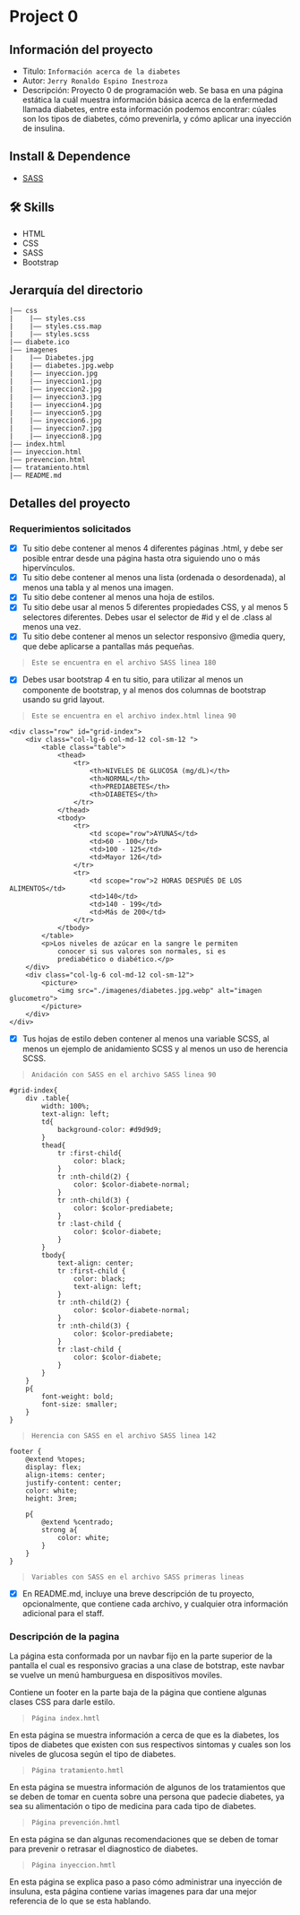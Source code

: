 # Project 0
## Información del proyecto
- Titulo:  `Información acerca de la diabetes`
- Autor:  `Jerry Ronaldo Espino Inestroza`
- Descripción: Proyecto 0 de programación web. Se basa en una página estática la cuál muestra información básica acerca de la enfermedad llamada diabetes, entre esta información podemos encontrar: cúales son los tipos de diabetes, cómo prevenirla, y cómo aplicar una inyección de insulina.
<!--- Video: [video]()-->

## Install & Dependence
- [SASS](https://sass-lang.com/)
## 🛠 Skills
- HTML
- CSS
- SASS
- Bootstrap
## Jerarquía del directorio
```
|—— css
|    |—— styles.css
|    |—— styles.css.map
|    |—— styles.scss
|—— diabete.ico
|—— imagenes
|    |—— Diabetes.jpg
|    |—— diabetes.jpg.webp
|    |—— inyeccion.jpg
|    |—— inyeccion1.jpg
|    |—— inyeccion2.jpg
|    |—— inyeccion3.jpg
|    |—— inyeccion4.jpg
|    |—— inyeccion5.jpg
|    |—— inyeccion6.jpg
|    |—— inyeccion7.jpg
|    |—— inyeccion8.jpg
|—— index.html
|—— inyeccion.html
|—— prevencion.html
|—— tratamiento.html
|—— README.md
```
## Detalles del proyecto
### Requerimientos solicitados
- [x] Tu sitio debe contener al menos 4 diferentes páginas .html, y debe ser posible entrar desde una página hasta otra siguiendo uno o más hipervínculos.
- [x] Tu sitio debe contener al menos una lista (ordenada o desordenada), al menos una tabla y al menos una imagen.
- [x] Tu sitio debe contener al menos una hoja de estilos.
- [x] Tu sitio debe usar al menos 5 diferentes propiedades CSS, y al menos 5 selectores diferentes. Debes usar el selector de #id y el de .class al menos una vez.
- [x] Tu sitio debe contener al menos un selector responsivo @media query, que debe aplicarse a pantallas más pequeñas.
 >`Este se encuentra en el archivo SASS linea 180`
- [x] Debes usar bootstrap 4 en tu sitio, para utilizar al menos un componente de bootstrap, y al menos dos columnas de bootstrap usando su grid layout.
 >`Este se encuentra en el archivo index.html linea 90`
```
<div class="row" id="grid-index">
    <div class="col-lg-6 col-md-12 col-sm-12 ">
        <table class="table">
            <thead>
                <tr>
                    <th>NIVELES DE GLUCOSA (mg/dL)</th>
                    <th>NORMAL</th>
                    <th>PREDIABETES</th>
                    <th>DIABETES</th>
                </tr>
            </thead>
            <tbody>
                <tr>
                    <td scope="row">AYUNAS</td>
                    <td>60 - 100</td>
                    <td>100 - 125</td>
                    <td>Mayor 126</td>
                </tr>
                <tr>
                    <td scope="row">2 HORAS DESPUÉS DE LOS ALIMENTOS</td>
                    <td>140</td>
                    <td>140 - 199</td>
                    <td>Más de 200</td>
                </tr>
            </tbody>
        </table>
        <p>Los niveles de azúcar en la sangre le permiten
            conocer si sus valores son normales, si es
            prediabético o diabético.</p>
    </div>
    <div class="col-lg-6 col-md-12 col-sm-12">
        <picture>
            <img src="./imagenes/diabetes.jpg.webp" alt="imagen glucometro">
        </picture>
    </div>
</div>
```
- [x] Tus hojas de estilo deben contener al menos una variable SCSS, al menos un ejemplo de anidamiento SCSS y al menos un uso de herencia SCSS.
>`Anidación con SASS en el archivo SASS linea 90`
```
#grid-index{
    div .table{
        width: 100%;
        text-align: left;
        td{
            background-color: #d9d9d9;
        }
        thead{
            tr :first-child{
                color: black;
            }
            tr :nth-child(2) {
                color: $color-diabete-normal;
            }
            tr :nth-child(3) {
                color: $color-prediabete;
            }
            tr :last-child {
                color: $color-diabete;
            }
        }
        tbody{
            text-align: center;
            tr :first-child {
                color: black;
                text-align: left;
            }
            tr :nth-child(2) {
                color: $color-diabete-normal;
            }
            tr :nth-child(3) {
                color: $color-prediabete;
            }
            tr :last-child {
                color: $color-diabete;
            }
        }
    }
    p{
        font-weight: bold;
        font-size: smaller;
    }
}

```
>`Herencia con SASS en el archivo SASS linea 142`
```
footer {
    @extend %topes;
    display: flex;
    align-items: center;
    justify-content: center;
    color: white;
    height: 3rem;

    p{
        @extend %centrado;
        strong a{
            color: white;
        }
    }
}
```
>`Variables con SASS en el archivo SASS primeras lineas`
- [x] En README.md, incluye una breve descripción de tu proyecto, opcionalmente, que contiene cada archivo, y cualquier otra información adicional para el staff.
### Descripción de la pagina
La página esta conformada por un navbar fijo en la parte superior de la pantalla el cual es responsivo gracias a una clase de botstrap, este navbar se vuelve un menú hamburguesa en dispositivos moviles.

Contiene un footer en la parte baja de la página que contiene algunas clases CSS para darle estilo.

>`Página index.hmtl`

En esta página se muestra información a cerca de que es la diabetes, los tipos de diabetes que existen con sus respectivos sintomas y cuales son los niveles de glucosa según el tipo de diabetes.

>`Página tratamiento.hmtl`

En esta página se muestra información de algunos de los tratamientos que se deben de tomar en cuenta sobre una persona que padecie diabetes, ya sea su alimentación o tipo de medicina para cada tipo de diabetes.

>`Página prevención.hmtl`

En esta página se dan algunas recomendaciones que se deben de tomar para prevenir o retrasar el diagnostico de diabetes.


>`Página inyeccion.hmtl`

En esta página se explica paso a paso cómo administrar una inyección de insuluna, esta página contiene varias imagenes para dar una mejor referencia de lo que se esta hablando.